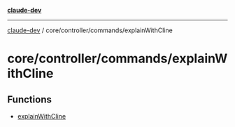 [**claude-dev**](../../../../README.md)

***

[claude-dev](../../../../README.md) / core/controller/commands/explainWithCline

# core/controller/commands/explainWithCline

## Functions

- [explainWithCline](functions/explainWithCline.md)
